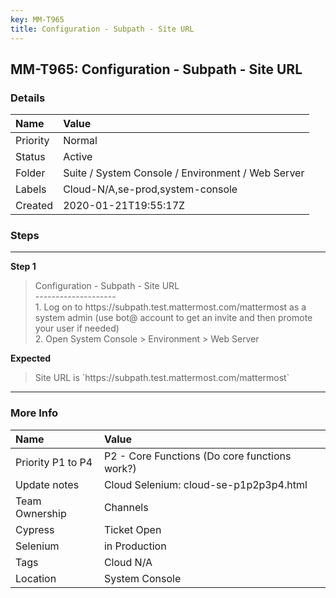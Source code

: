 ```yaml
---
key: MM-T965
title: Configuration - Subpath - Site URL
---
```


## MM-T965: Configuration - Subpath - Site URL

### Details

| Name     | Value                                             |
| :------- | :------------------------------------------------ |
| Priority | Normal                                            |
| Status   | Active                                            |
| Folder   | Suite / System Console / Environment / Web Server |
| Labels   | Cloud-N/A,se-prod,system-console                  |
| Created  | 2020-01-21T19:55:17Z                              |

### Steps

<hr/>

**Step 1**

> <article>Configuration - Subpath - Site URL<br />--------------------<br />1. Log on to https://subpath.test.mattermost.com/mattermost as a system admin (use bot@ account to get an invite and then promote your user if needed)<br />2. Open System Console &gt; Environment &gt; Web Server</article>

**Expected**

> <article>Site URL is `https://subpath.test.mattermost.com/mattermost`</article>

<hr/>

### More Info

| Name              | Value                                         |
| :---------------- | :-------------------------------------------- |
| Priority P1 to P4 | P2 - Core Functions (Do core functions work?) |
| Update notes      | Cloud Selenium: cloud-se-p1p2p3p4.html        |
| Team Ownership    | Channels                                      |
| Cypress           | Ticket Open                                   |
| Selenium          | in Production                                 |
| Tags              | Cloud N/A                                     |
| Location          | System Console                                |
